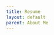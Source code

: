 ```yaml
---
title: Resume
layout: default
parent: About Me
---
```


<object data="resume.pdf" width="800" height="500"> </object>